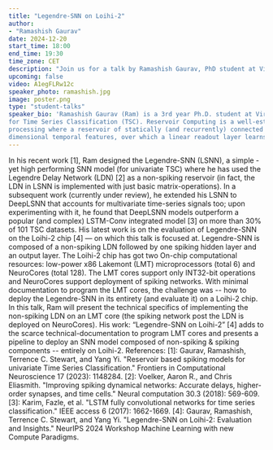 ```yaml
---
title: "Legendre-SNN on Loihi-2"
author:
- "Ramashish Gaurav"
date: 2024-12-20
start_time: 18:00
end_time: 19:30
time_zone: CET
description: "Join us for a talk by Ramashish Gaurav, PhD student at Virginia Tech."
upcoming: false
video: A1egFLRw12c
speaker_photo: ramashish.jpg
image: poster.png
type: "student-talks"
speaker_bio: 'Ramashish Gaurav (Ram) is a 3rd year Ph.D. student at Virginia Tech, USA. He is supervised by Prof. Yang (Cindy) Yi in her BRICC Lab, ECE @ VT. Of late, Ram has been working on reservoir-based spiking models
for Time Series Classification (TSC). Reservoir Computing is a well-established domain for time-series
processing where a reservoir of statically (and recurrently) connected neurons compute high
dimensional temporal features, over which a linear readout layer learns the mapping to the output.'
---
```

In his recent work [1], Ram designed the Legendre-SNN (LSNN), a simple - yet high performing SNN model (for univariate TSC) where he has used the Legendre Delay Network (LDN) [2] as a non-spiking reservoir (in fact, the LDN in LSNN is implemented with just basic matrix-operations). In a subsequent work (currently under review), he extended his LSNN to DeepLSNN that accounts for multivariate time-series signals too; upon experimenting with it, he found that DeepLSNN models outperform a popular (and complex) LSTM-Conv integrated model [3] on more than 30% of 101 TSC datasets. His latest work is on the evaluation of Legendre-SNN on the Loihi-2 chip [4] — on which this talk is focused at.
Legendre-SNN is composed of a non-spiking LDN followed by one spiking hidden layer and an output layer. The Loihi-2 chip has got two On-chip computational resources: low-power x86 Lakemont (LMT) microprocessors (total 6) and NeuroCores (total 128). The LMT cores support only INT32-bit operations and NeuroCores support deployment of spiking networks. With minimal documentation to program the LMT cores, the challenge was -- how to deploy the Legendre-SNN in its entirety (and evaluate it) on a Loihi-2 chip. In this talk, Ram will present the technical specifics of implementing the non-spiking LDN on an LMT core (the spiking network post the LDN is deployed on NeuroCores). His work: “Legendre-SNN on Loihi-2” [4] adds to the scarce technical-documentation to program LMT cores and presents a pipeline to deploy an SNN model composed of non-spiking & spiking components -- entirely on Loihi-2.
References:
[1]: Gaurav, Ramashish, Terrence C. Stewart, and Yang Yi. "Reservoir based spiking models for univariate Time Series Classification." Frontiers in Computational Neuroscience 17 (2023): 1148284.
[2]: Voelker, Aaron R., and Chris Eliasmith. "Improving spiking dynamical networks: Accurate delays, higher-order synapses, and time cells." Neural computation 30.3 (2018): 569-609.
[3]: Karim, Fazle, et al. "LSTM fully convolutional networks for time series classification." IEEE access 6 (2017): 1662-1669.
[4]: Gaurav, Ramashish, Terrence C. Stewart, and Yang Yi. "Legendre-SNN on Loihi-2: Evaluation and Insights." NeurIPS 2024 Workshop Machine Learning with new Compute Paradigms.
